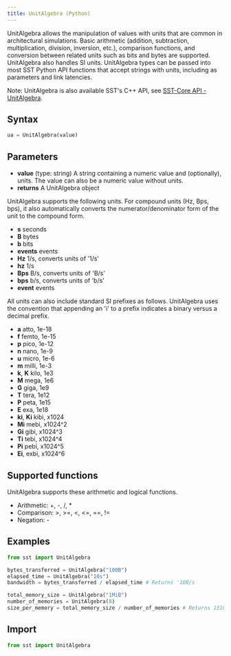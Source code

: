```yaml
---
title: UnitAlgebra (Python)
---
```


UnitAlgebra allows the manipulation of values with units that are common in architectural simulations. Basic arithmetic (addition, subtraction, multiplication, division, inversion, etc.), comparison functions, and  conversion between related units such as bits and bytes are supported. UnitAlgebra also handles SI units. UnitAlgebra types can be passed into most SST Python API functions that accept strings with units, including as parameters and link latencies. 

Note: UnitAlgebra is also available SST's C++ API, see [SST-Core API - UnitAlgebra](../../core/unitalgebra/class.md).

## Syntax

```python
ua = UnitAlgebra(value)
```

## Parameters
* **value** (type: string) A string containing a numeric value and (optionally), units. The value can also be a numeric value without units. 
* **returns** A UnitAlgebra object

UnitAlgebra supports the following units. For compound units (Hz, Bps, bps), it also automatically converts the numerator/denominator form of the unit to the compound form.
* **s** seconds
* **B** bytes
* **b** bits
* **events** events
* **Hz** 1/s, converts units of '1/s'
* **hz** 1/s
* **Bps** B/s, converts units of 'B/s'
* **bps** b/s, converts units of 'b/s'
* **event** events

All units can also include standard SI prefixes as follows. UnitAlgebra uses the convention that appending an 'i' to a prefix indicates a binary versus a decimal prefix.
* **a** atto, 1e-18
* **f** femto, 1e-15
* **p** pico, 1e-12
* **n** nano, 1e-9
* **u** micro, 1e-6
* **m** milli, 1e-3
* **k**, **K** kilo, 1e3
* **M** mega, 1e6
* **G** giga, 1e9
* **T** tera, 1e12
* **P** peta, 1e15
* **E** exa, 1e18
* **ki**, **Ki** kibi, x1024
* **Mi** mebi, x1024^2
* **Gi** gibi, x1024^3
* **Ti** tebi, x1024^4
* **Pi** pebi, x1024^5
* **Ei**, exbi, x1024^6

## Supported functions 
UnitAlgebra supports these arithmetic and logical functions.
* Arithmetic: \+, \-, \/, \*
* Comparison: \>, \>=, \<, \<=, ==, !=
* Negation: \-

## Examples

```python
from sst import UnitAlgebra

bytes_transferred = UnitAlgebra("100B")
elapsed_time = UnitAlgebra("10s")
bandwidth = bytes_transferred / elapsed_time # Returns '10B/s

total_memory_size = UnitAlgebra("1MiB")
number_of_memories = UnitAlgebra(8)
size_per_memory = total_memory_size / number_of_memories # Returns 131072 B
```

## Import
```python
from sst import UnitAlgebra
```


